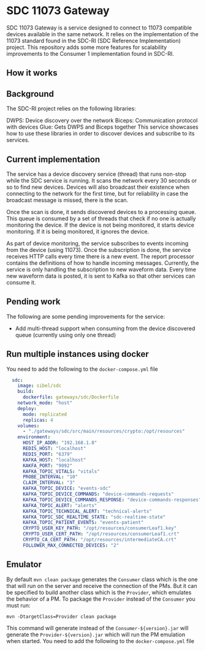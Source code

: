 # SDC 11073 Gateway

SDC 11073 Gateway is a service designed to connect to 11073 compatible devices available in the same network. It relies on the implementation of the 11073 standard found in the SDC-RI (SDC Reference Implementation) project. This repository adds some more features for scalability improvements to the Consumer 1 implementation found in SDC-RI.

## How it works

## Background

The SDC-RI project relies on the following libraries:

DWPS: Device discovery over the network
Biceps: Communication protocol with devices
Glue: Gets DWPS and Biceps together
This service showcases how to use these libraries in order to discover devices and subscribe to its services.

## Current implementation

The service has a device discovery service (thread) that runs non-stop while the SDC service is running. It scans the network every 30 seconds or so to find new devices. Devices will also broadcast their existence when connecting to the network for the first time, but for reliability in case the broadcast message is missed, there is the scan.

Once the scan is done, it sends discovered devices to a processing queue. This queue is consumed by a set of threads that check if no one is actually monitoring the device. If the device is not being monitored, it starts device monitoring. If it is being monitored, it ignores the device.

As part of device monitoring, the service subscribes to events incoming from the device (using 11073). Once the subscription is done, the service receives HTTP calls every time there is a new event. The report processor contains the definitions of how to handle incoming messages. Currently, the service is only handling the subscription to new waveform data. Every time new waveform data is posted, it is sent to Kafka so that other services can consume it.

## Pending work

The following are some pending improvements for the service:

- Add multi-thread support when consuming from the device discovered queue (currently using only one thread)

## Run multiple instances using docker 

You need to add the following to the `docker-compose.yml` file

```yaml
  sdc:
    image: sibel/sdc
    build:
      dockerfile: gateways/sdc/Dockerfile
    network_mode: "host"
    deploy:
      mode: replicated
      replicas: 4
    volumes:
      - "./gateways/sdc/src/main/resources/crypto:/opt/resources"
    environment:
      HOST_IP_ADDR: "192.168.1.8"
      REDIS_HOST: "localhost"
      REDIS_PORT: "6379"
      KAFKA_HOST: "localhost"
      KAKFA_PORT: "9092"
      KAFKA_TOPIC_VITALS: "vitals"
      PROBE_INTERVAL: "10"
      CLAIM_INTERVAL: "3"
      KAFKA_TOPIC_DEVICE: "events-sdc"
      KAFKA_TOPIC_DEVICE_COMMANDS: "device-commands-requests"
      KAFKA_TOPIC_DEVICE_COMMANDS_RESPONSE: "device-commands-responses"
      KAFKA_TOPIC_ALERT: "alerts"
      KAFKA_TOPIC_TECHNICAL_ALERT: "technical-alerts"
      KAFKA_TOPIC_SDC_REALTIME_STATE: "sdc-realtime-state"
      KAFKA_TOPIC_PATIENT_EVENTS: "events-patient"
      CRYPTO_USER_KEY_PATH: "/opt/resources/consumerLeaf1.key"
      CRYPTO_USER_CERT_PATH: "/opt/resources/consumerLeaf1.crt"
      CRYPTO_CA_CERT_PATH: "/opt/resources/intermediateCA.crt"
      FOLLOWER_MAX_CONNECTED_DEVICES: "2"
```

## Emulator

By default `mvn clean package` generates the `Consumer` class which is the one that will run on the server and receive the connection of the PMs. But it can be specified to build another class which is the `Provider`, which emulates the behavior of a PM. To package the `Provider` instead of the `Consumer` you must run:

```shell
mvn -DtargetClass=Provider clean package
```

This command will generate instead of the `Consumer-${version}.jar` will generate the `Provider-${version}.jar` which will run the PM emulation when started.
You need to add the following to the `docker-compose.yml` file
